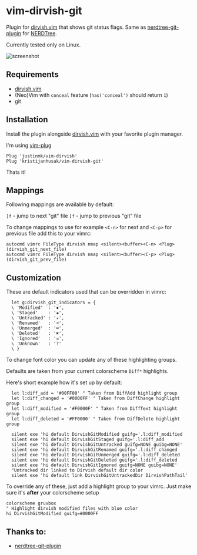 # vim-dirvish-git

Plugin for [dirvish.vim](https://github.com/justinmk/vim-dirvish) that shows git status flags.
Same as [nerdtree-git-plugin](https://github.com/Xuyuanp/nerdtree-git-plugin) for [NERDTree](https://github.com/scrooloose/nerdtree).

Currently tested only on Linux.

![screenshot](https://i.imgur.com/izrVegA.png)

## Requirements

* [dirvish.vim](https://github.com/justinmk/vim-dirvish)
* (Neo)Vim with `conceal` feature (`has('conceal')` should return `1`)
* git

## Installation
Install the plugin alongside [dirvish.vim](https://github.com/justinmk/vim-dirvish) with your favorite plugin manager.

I'm using [vim-plug](https://github.com/junegunn/vim-plug)

```vimL
Plug 'justinmk/vim-dirvish'
Plug 'kristijanhusak/vim-dirvish-git'
```

Thats it!

## Mappings
Following mappings are available by default:

`]f` - jump to next "git" file
`[f` - jump to previous "git" file

To change mappings to use for example `<C-n>` for next and `<C-p>` for previous file add this to your vimrc:

```vimL
autocmd vimrc FileType dirvish nmap <silent><buffer><C-n> <Plug>(dirvish_git_next_file)
autocmd vimrc FileType dirvish nmap <silent><buffer><C-p> <Plug>(dirvish_git_prev_file)
```

## Customization
These are default indicators used that can be overridden in vimrc:

```vimL
  let g:dirvish_git_indicators = {
  \ 'Modified'  : '✹',
  \ 'Staged'    : '✚',
  \ 'Untracked' : '✭',
  \ 'Renamed'   : '➜',
  \ 'Unmerged'  : '═',
  \ 'Deleted'   : '✖',
  \ 'Ignored'   : '☒',
  \ 'Unknown'   : '?'
  \ }
```

To change font color you can update any of these highlighting groups.

Defaults are taken from your current colorscheme `Diff*` highlights.

Here's short example how it's set up by default:
```vimL
  let l:diff_add = '#00FF00' " Taken from DiffAdd highlight group
  let l:diff_changed = '#0000FF' " Taken from DiffChange highlight group
  let l:diff_modified = '#F0000F' " Taken from DiffText highlight group
  let l:diff_deleted = '#FF0000' " Taken from DiffDelete highlight group

  silent exe 'hi default DirvishGitModified guifg='.l:diff_modified
  silent exe 'hi default DirvishGitStaged guifg='.l:diff_add
  silent exe 'hi default DirvishGitUntracked guifg=NONE guibg=NONE'
  silent exe 'hi default DirvishGitRenamed guifg='.l:diff_changed
  silent exe 'hi default DirvishGitUnmerged guifg='.l:diff_deleted
  silent exe 'hi default DirvishGitDeleted guifg='.l:diff_deleted
  silent exe 'hi default DirvishGitIgnored guifg=NONE guibg=NONE'
  "Untracked dir linked to Dirvish default dir color
  silent exe 'hi default link DirvishGitUntrackedDir DirvishPathTail'
```

To override any of these, just add a highlight group to your vimrc.
Just make sure it's **after** your colorscheme setup

```vimL
colorscheme gruvbox
" Highlight dirvish modified files with blue color
hi DirvishGitModified guifg=#0000FF
```

## Thanks to:
* [nerdtree-git-plugin](https://github.com/Xuyuanp/nerdtree-git-plugin)
